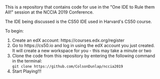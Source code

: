 This is a repository that contains code for use in the "One IDE to Rule them All!" session at the NCCIA 2019 Conference.

The IDE being discussed is the CS50 IDE used in Harvard's CS50 course.

To begin:
<ol>
<li>Create an edX account: https://courses.edx.org/register</li>
<li>Go to https://cs50.io and log in using the edX account you just created.  It will create a new workspace for you - this may take a minute or two</li>
<li>Clone the code from this repository by entering the following command in the terminal:<br>
   <code>git clone https://github.com/ColsonDunlap/nccia2019</code></li>
<li>Start Playing!!!</li>
</ol>
